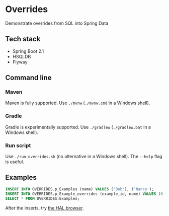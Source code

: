 # Overrides

Demonstrate overrides from SQL into Spring Data

## Tech stack

* Spring Boot 2.1
* HSQLDB
* Flyway

## Command line

### Maven

Maven is fully supported.  Use `./mvnw` (`./mvnw.cmd` in a Windows shell).

### Gradle

Gradle is experimentally supported.  Use `./gradlew` (`./gradlew.bat` in a
Windows shell).

### Run script

Use `./run-overrides.sh` (no alternative in a Windows shell).  The `--help` flag
is useful.

## Examples

```sql
INSERT INTO OVERRIDES.p_Examples (name) VALUES ('Bob'), ('Nancy');
INSERT INTO OVERRIDES.p_Example_overrides (example_id, name) VALUES (0, 'Fred');
SELECT * FROM OVERRIDES.Examples;
```

After the inserts, try [the HAL browser](http://localhost:8080/examples).
